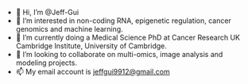 - 👋 Hi, I’m @Jeff-Gui
- 👀 I’m interested in non-coding RNA, epigenetic regulation, cancer genomics and machine learning.
- 🌱 I’m currently doing a Medical Science PhD at Cancer Research UK Cambridge Institute, University of Cambridge.
- 💞️ I’m looking to collaborate on multi-omics, image analysis and modeling projects.
- 📫 My email account is jeffgui9912@gmail.com

<!---
Jeff-Gui/Jeff-Gui is a ✨ special ✨ repository because its `README.md` (this file) appears on your GitHub profile.
You can click the Preview link to take a look at your changes.
--->
